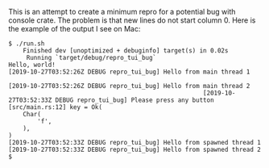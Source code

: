 This is an attempt to create a minimum repro for a potential bug with console crate.
The problem is that new lines do not start column 0.
Here is the example of the output I see on Mac:
```
$ ./run.sh 
    Finished dev [unoptimized + debuginfo] target(s) in 0.02s
     Running `target/debug/repro_tui_bug`
Hello, world!
[2019-10-27T03:52:26Z DEBUG repro_tui_bug] Hello from main thread 1
                                                                   [2019-10-27T03:52:26Z DEBUG repro_tui_bug] Hello from main thread 2
                                                      [2019-10-27T03:52:33Z DEBUG repro_tui_bug] Please press any button
[src/main.rs:12] key = Ok(
    Char(
        'f',
    ),
)
[2019-10-27T03:52:33Z DEBUG repro_tui_bug] Hello from spawned thread 1
[2019-10-27T03:52:33Z DEBUG repro_tui_bug] Hello from spawned thread 2
$ 
```
